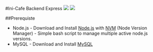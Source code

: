 #Ini-Cafe Backend Express
![](https://img.shields.io/badge/Code%20Style-Standard-blue)
![](https://img.shields.io/badge/Dependencies-Express-informational)

##Prerequiste
- Node.js - Download and Install [Node.js](https://nodejs.org/en/) with [NVM](https://github.com/creationix/nvm) (Node Version Manager) - Simple bash script to manage multiple active node.js versions.
- MySQL - Download and Install [MySQL](https://www.mysql.com/downloads/) 